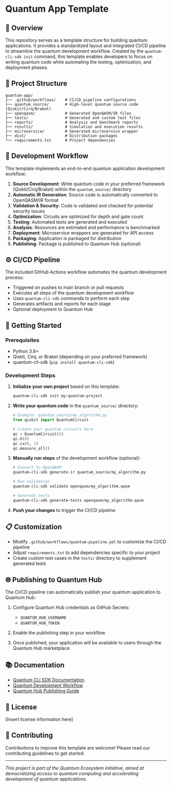 # Quantum App Template

## 🌟 Overview

This repository serves as a template structure for building quantum applications. It provides a standardized layout and integrated CI/CD pipeline to streamline the quantum development workflow. Created by the `quantum-cli-sdk init` command, this template enables developers to focus on writing quantum code while automating the testing, optimization, and deployment phases.

## 📂 Project Structure

```
quantum-app/
├── .github/workflows/    # CI/CD pipeline configurations
├── quantum_source/       # High-level quantum source code (Qiskit/Cirq/Braket)
├── openqasm/             # Generated OpenQASM/IR files
├── tests/                # Generated and custom test files
├── reports/              # Analysis and benchmark reports
├── results/              # Simulation and execution results
├── microservice/         # Generated microservice wrapper
├── dist/                 # Distribution packages
└── requirements.txt      # Project dependencies
```

## 🚀 Development Workflow

This template implements an end-to-end quantum application development workflow:

1. **Source Development**: Write quantum code in your preferred framework (Qiskit/Cirq/Braket) within the `quantum_source/` directory
2. **Automatic IR Generation**: Source code is automatically converted to OpenQASM/IR format
3. **Validation & Security**: Code is validated and checked for potential security issues
4. **Optimization**: Circuits are optimized for depth and gate count
5. **Testing**: Automated tests are generated and executed
6. **Analysis**: Resources are estimated and performance is benchmarked
7. **Deployment**: Microservice wrappers are generated for API access
8. **Packaging**: Application is packaged for distribution
9. **Publishing**: Package is published to Quantum Hub (optional)

## ⚙️ CI/CD Pipeline

The included GitHub Actions workflow automates the quantum development process:

- Triggered on pushes to main branch or pull requests
- Executes all steps of the quantum development workflow
- Uses `quantum-cli-sdk` commands to perform each step
- Generates artifacts and reports for each stage
- Optional deployment to Quantum Hub

## 🧩 Getting Started

### Prerequisites

- Python 3.8+
- Qiskit, Cirq, or Braket (depending on your preferred framework)
- quantum-cli-sdk (`pip install quantum-cli-sdk`)

### Development Steps

1. **Initialize your own project** based on this template:
   ```bash
   quantum-cli-sdk init my-quantum-project
   ```

2. **Write your quantum code** in the `quantum_source/` directory:
   ```python
   # Example: quantum_source/my_algorithm.py
   from qiskit import QuantumCircuit
   
   # Create your quantum circuits here
   qc = QuantumCircuit(2)
   qc.h(0)
   qc.cx(0, 1)
   qc.measure_all()
   ```

3. **Manually run steps** of the development workflow (optional):
   ```bash
   # Convert to OpenQASM
   quantum-cli-sdk generate-ir quantum_source/my_algorithm.py
   
   # Run validation
   quantum-cli-sdk validate openqasm/my_algorithm.qasm
   
   # Generate tests
   quantum-cli-sdk generate-tests openqasm/my_algorithm.qasm
   ```

4. **Push your changes** to trigger the CI/CD pipeline

## 📋 Customization

- Modify `.github/workflows/quantum-pipeline.yml` to customize the CI/CD pipeline
- Adjust `requirements.txt` to add dependencies specific to your project
- Create custom test cases in the `tests/` directory to supplement generated tests

## 🌐 Publishing to Quantum Hub

The CI/CD pipeline can automatically publish your quantum application to Quantum Hub:

1. Configure Quantum Hub credentials as GitHub Secrets:
   - `QUANTUM_HUB_USERNAME`
   - `QUANTUM_HUB_TOKEN`

2. Enable the publishing step in your workflow

3. Once published, your application will be available to users through the Quantum Hub marketplace

## 📚 Documentation

- [Quantum CLI SDK Documentation](https://link-to-docs)
- [Quantum Development Workflow](https://link-to-workflow-docs)
- [Quantum Hub Publishing Guide](https://link-to-publishing-guide)

## 📝 License

[Insert license information here]

## 👥 Contributing

Contributions to improve this template are welcome! Please read our contributing guidelines to get started.

---

*This project is part of the Quantum Ecosystem initiative, aimed at democratizing access to quantum computing and accelerating development of quantum applications.*

